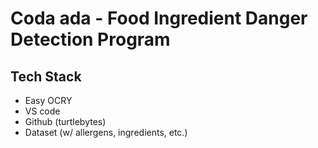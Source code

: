 # Coda ada - Food Ingredient Danger Detection Program

## Tech Stack

- Easy OCRY
- VS code
- Github (turtlebytes)
- Dataset (w/ allergens, ingredients, etc.)
